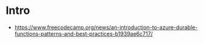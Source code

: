 # Intro

- https://www.freecodecamp.org/news/an-introduction-to-azure-durable-functions-patterns-and-best-practices-b1939ae6c717/